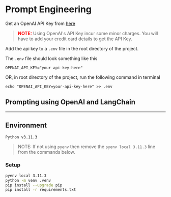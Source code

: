# Prompt Engineering

Get an OpenAI API Key from [here](https://platform.openai.com/account/api-keys)
> <span style="color:red"> **NOTE:**</span> Using OpenAI's API Key incur some minor charges. You will have to add your credit card details to get the API Key.

Add the api key to a `.env` file in the root directory of the project.

The `.env` file should look something like this
```
OPENAI_API_KEY="your-api-key-here"
```
OR, in root directory of the project, run the following command in terminal
```
echo "OPENAI_API_KEY=your-api-key-here" >> .env
```



## Prompting using OpenAI and LangChain


---
## Environment
`Python v3.11.3`

> NOTE: If not using `pyenv` then remove the `pyenv local 3.11.3` line from the commands below.

### Setup

```bash
pyenv local 3.11.3
python -m venv .venv
pip install --upgrade pip
pip install -r requirements.txt
```
